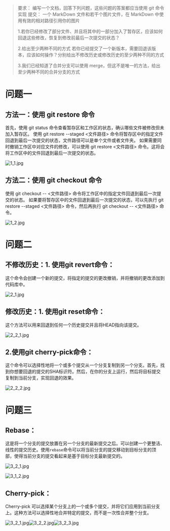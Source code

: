 > 要求： 编写一个文档，回答下列问题，这些问题的答案都应当使用 git 命令实现
> 提交： 一个 MarkDown 文件和若干个图片文件，在 MarkDown 中使用有效的相对路径引用你的图片
>
> 1.若你已经修改了部分文件、并且将其中的一部分加入了暂存区，应该如何回退这些修改，恢复到修改前最后一次提交的状态？
>
> 2.给出至少两种不同的方式 若你已经提交了一个新版本，需要回退该版本，应该如何操作？分别给出不修改历史或修改历史的至少两种不同的方式&#x20;
>
> 3.我们已经知道了合并分支可以使用 merge，但这不是唯一的方法，给出至少两种不同的合并分支的方式

# 问题一

## 方法一：使用 git restore 命令

首先，使用 git status 命令查看暂存区和工作区的状态，确认哪些文件被修改但未加入暂存区。
使用 git restore --staged <文件路径> 命令将暂存区中的指定文件回退到最后一次提交的状态，文件路径可以是单个文件或者文件夹。
如果需要同时撤销工作区中对应文件的修改，可以使用 git restore <文件路径> 命令。这将会将工作区中的文件回退到最后一次提交的状态。

![1\_1.jpg](https://note.youdao.com/yws/res/363/WEBRESOURCEf6092a56453c3eb3e359e30b534e53b0)

## 方法二：使用 git checkout 命令

使用 git checkout -- <文件路径> 命令将工作区中的指定文件回退到最后一次提交的状态。
如果要将暂存区中的文件回退到最后一次提交的状态，可以先执行 git restore --staged <文件路径> 命令，然后再执行 git checkout -- <文件路径> 命令。

![1\_2.jpg](https://note.youdao.com/yws/res/366/WEBRESOURCE9bc73eaea92eebed18446f5928592b18)

# 问题二

## 不修改历史：1. 使用git revert命令：

这个命令会创建一个新的提交，将指定的提交的更改撤销，并将撤销的更改添加到代码库中。

![2\_1.jpg](https://note.youdao.com/yws/res/369/WEBRESOURCE03dd7b2eec5d3038536db0aca1f7dd71)

## 修改历史：1.  使用git reset命令：

这个方法可以用来回退到任何一个历史提交并且将HEAD指向该提交。

![2\_2\_1.jpg](https://note.youdao.com/yws/res/371/WEBRESOURCEccae6d0e9125d7bd55a517300ac0995e)

## 2.使用git cherry-pick命令：

这个命令可以选择性地将一个或多个提交从一个分支复制到另一个分支。首先，找到你想要回退的提交的SHA标识符。然后，在你的分支上运行，然后将目标提交复制到当前分支，实现回退的效果。

![2\_2\_2.jpg](https://note.youdao.com/yws/res/373/WEBRESOURCEedf17f9773ac68344395c6e16133c3c9)

# 问题三

## Rebase：

这是将一个分支的提交放置在另一个分支的最新提交之后。可以创建一个更整洁、线性的提交历史。使用`rebase`命令可以将当前分支的提交移动到目标分支的顶部，使得当前分支的提交看起来是基于目标分支最新提交的。

![3\_2\_1.jpg](https://note.youdao.com/yws/res/379/WEBRESOURCE25d18cf9e1113e961fbf1f03935f9392)

![3\_1\_2.jpg](https://note.youdao.com/yws/res/381/WEBRESOURCE3e956e754fc6da8ea7c21a0f9d4c299d)



## Cherry-pick：

Cherry-pick 可以选择某个分支上的一个或多个提交，并将它们应用到当前分支上。这种方法可以选择性地合并特定的提交，而不是一次性合并整个分支。

![3\_2\_1.jpg](https://note.youdao.com/yws/res/383/WEBRESOURCE9e13a4946f7065ca5716fc71d20e6e4a)![3\_2\_2.jpg](https://note.youdao.com/yws/res/385/WEBRESOURCEa864ca925c738292167f2d5734aaa18f)![3\_2\_3.jpg](https://note.youdao.com/yws/res/387/WEBRESOURCEe31fcde93c0bcc48425a48a5d4ea7b74)

